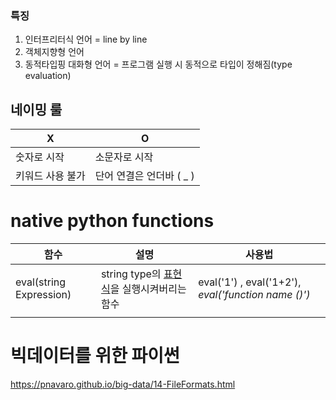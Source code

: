 ### 특징
1. 인터프리터식 언어 = line by line
2. 객체지향형 언어
3. 동적타입핑 대화형 언어  = 프로그램 실행 시 동적으로 타입이 정해짐(type evaluation)

## 네이밍 룰
| X                | O                        |
| ---------------- | ------------------------ |
| 숫자로 시작      | 소문자로 시작            |
| 키워드 사용 불가 | 단어 연결은 언더바 ( _ ) |
# native python functions
| 함수                    | 설명                                                                                                  | 사용법                                          |
| ----------------------- | ----------------------------------------------------------------------------------------------------- | ----------------------------------------------- |
| eval(string Expression) | string type의 [표현식](https://docs.python.org/ko/3/reference/expressions.html)을 실행시켜버리는 함수 | eval('1') , eval('1+2'), _eval('function name ()')_ |
|                         |                                                                                                       |                                                 |

# 빅데이터를 위한 파이썬
https://pnavaro.github.io/big-data/14-FileFormats.html









